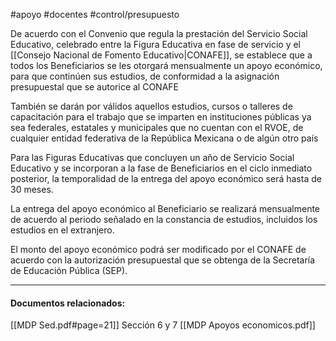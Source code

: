 
#apoyo #docentes #control/presupuesto

De acuerdo con el Convenio que regula la prestación del Servicio Social Educativo, celebrado entre la Figura Educativa en fase de servicio y el [[Consejo Nacional de Fomento Educativo|CONAFE]], se establece que a todos los Beneficiarios se les otorgará mensualmente un apoyo económico, para que continúen sus estudios, de conformidad a la asignación presupuestal que se autorice al CONAFE

También se darán por válidos aquellos estudios, cursos o talleres de capacitación para el trabajo que se imparten en instituciones públicas ya sea federales, estatales y municipales que no cuentan con el RVOE, de cualquier entidad federativa de la República Mexicana o de algún otro país

Para las Figuras Educativas que concluyen un año de Servicio Social Educativo y se incorporan a la fase de Beneficiarios en el ciclo inmediato posterior, la temporalidad de la entrega del apoyo económico será hasta de 30 meses.

La entrega del apoyo económico al Beneficiario se realizará mensualmente de acuerdo al periodo señalado en la constancia de estudios, incluidos los estudios en el extranjero.

El monto del apoyo económico podrá ser modificado por el CONAFE de acuerdo con la autorización presupuestal que se obtenga de la Secretaría de Educación Pública (SEP).

---

#### Documentos relacionados:

[[MDP Sed.pdf#page=21]] Sección 6 y 7
[[MDP Apoyos economicos.pdf]]
